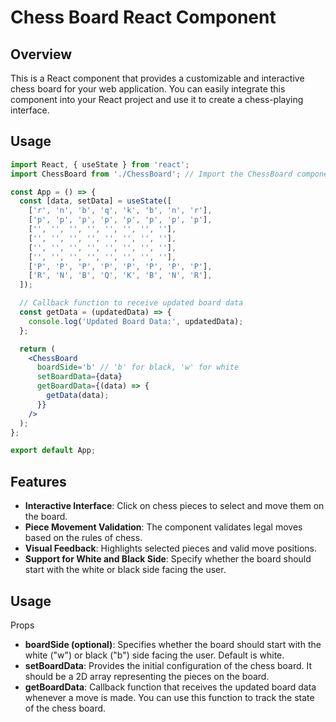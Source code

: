 # Chess Board React Component

## Overview

This is a React component that provides a customizable and interactive chess board for your web application. You can easily integrate this component into your React project and use it to create a chess-playing interface.

## Usage

```jsx
import React, { useState } from 'react';
import ChessBoard from './ChessBoard'; // Import the ChessBoard component

const App = () => {
  const [data, setData] = useState([
    ['r', 'n', 'b', 'q', 'k', 'b', 'n', 'r'],
    ['p', 'p', 'p', 'p', 'p', 'p', 'p', 'p'],
    ['', '', '', '', '', '', '', ''],
    ['', '', '', '', '', '', '', ''],
    ['', '', '', '', '', '', '', ''],
    ['', '', '', '', '', '', '', ''],
    ['P', 'P', 'P', 'P', 'P', 'P', 'P', 'P'],
    ['R', 'N', 'B', 'Q', 'K', 'B', 'N', 'R'],
  ]);

  // Callback function to receive updated board data
  const getData = (updatedData) => {
    console.log('Updated Board Data:', updatedData);
  };

  return (
    <ChessBoard
      boardSide='b' // 'b' for black, 'w' for white
      setBoardData={data}
      getBoardData={(data) => {
        getData(data);
      }}
    />
  );
};

export default App;
```
## Features

- **Interactive Interface**: Click on chess pieces to select and move them on the board.
- **Piece Movement Validation**: The component validates legal moves based on the rules of chess.
- **Visual Feedback**: Highlights selected pieces and valid move positions.
- **Support for White and Black Side**: Specify whether the board should start with the white or black side facing the user.

## Usage

Props
- **boardSide (optional)**: Specifies whether the board should start with the white ("w") or black ("b") side facing the user. Default is white.
- **setBoardData**: Provides the initial configuration of the chess board. It should be a 2D array representing the pieces on the board.
- **getBoardData**: Callback function that receives the updated board data whenever a move is made. You can use this function to track the state of the chess board.